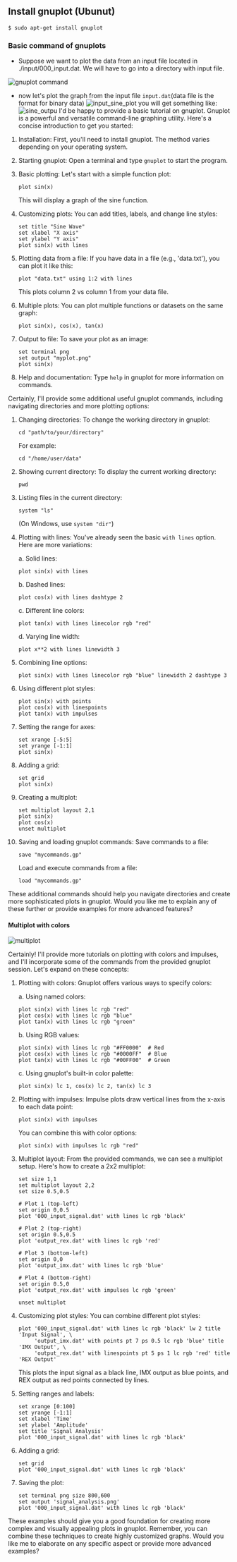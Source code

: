 ## Install gnuplot (Ubunut)
```
$ sudo apt-get install gnuplot
```
### Basic command of gnuplots

- Suppose we want to plot the data from an input file located in ./input/000_input.dat. We will have to go into a directory with input file.

![gnuplot command](../assets/images/go_into_directory.png)
- now let's plot the graph from the input file `input.dat`(data file is the format for binary data)
![input_sine_plot](../assets/images/plot_input_sine.png)
you will get something like: 
![sine_outpu](../assets/images/sine_output.png)
I'd be happy to provide a basic tutorial on gnuplot. Gnuplot is a powerful and versatile command-line graphing utility. Here's a concise introduction to get you started:

1. Installation:
   First, you'll need to install gnuplot. The method varies depending on your operating system.

2. Starting gnuplot:
   Open a terminal and type `gnuplot` to start the program.

3. Basic plotting:
   Let's start with a simple function plot:

   ```
   plot sin(x)
   ```

   This will display a graph of the sine function.

4. Customizing plots:
   You can add titles, labels, and change line styles:

   ```
   set title "Sine Wave"
   set xlabel "X axis"
   set ylabel "Y axis"
   plot sin(x) with lines
   ```

5. Plotting data from a file:
   If you have data in a file (e.g., 'data.txt'), you can plot it like this:

   ```
   plot "data.txt" using 1:2 with lines
   ```

   This plots column 2 vs column 1 from your data file.

6. Multiple plots:
   You can plot multiple functions or datasets on the same graph:

   ```
   plot sin(x), cos(x), tan(x)
   ```

7. Output to file:
   To save your plot as an image:

   ```
   set terminal png
   set output "myplot.png"
   plot sin(x)
   ```

8. Help and documentation:
   Type `help` in gnuplot for more information on commands.

Certainly, I'll provide some additional useful gnuplot commands, including navigating directories and more plotting options:

1. Changing directories:
   To change the working directory in gnuplot:
   ```
   cd "path/to/your/directory"
   ```
   For example:
   ```
   cd "/home/user/data"
   ```

2. Showing current directory:
   To display the current working directory:
   ```
   pwd
   ```

3. Listing files in the current directory:
   ```
   system "ls"
   ```
   (On Windows, use `system "dir"`)

4. Plotting with lines:
   You've already seen the basic `with lines` option. Here are more variations:

   a. Solid lines:
   ```
   plot sin(x) with lines
   ```

   b. Dashed lines:
   ```
   plot cos(x) with lines dashtype 2
   ```

   c. Different line colors:
   ```
   plot tan(x) with lines linecolor rgb "red"
   ```

   d. Varying line width:
   ```
   plot x**2 with lines linewidth 3
   ```

5. Combining line options:
   ```
   plot sin(x) with lines linecolor rgb "blue" linewidth 2 dashtype 3
   ```

6. Using different plot styles:
   ```
   plot sin(x) with points
   plot cos(x) with linespoints
   plot tan(x) with impulses
   ```

7. Setting the range for axes:
   ```
   set xrange [-5:5]
   set yrange [-1:1]
   plot sin(x)
   ```

8. Adding a grid:
   ```
   set grid
   plot sin(x)
   ```

9. Creating a multiplot:
   ```
   set multiplot layout 2,1
   plot sin(x)
   plot cos(x)
   unset multiplot
   ```

10. Saving and loading gnuplot commands:
    Save commands to a file:
    ```
    save "mycommands.gp"
    ```
    Load and execute commands from a file:
    ```
    load "mycommands.gp"
    ```

These additional commands should help you navigate directories and create more sophisticated plots in gnuplot. Would you like me to explain any of these further or provide examples for more advanced features?

#### Multiplot with colors 
![multiplot]("../assets/images/multi_plot.png")

Certainly! I'll provide more tutorials on plotting with colors and impulses, and I'll incorporate some of the commands from the provided gnuplot session. Let's expand on these concepts:

1. Plotting with colors:
   Gnuplot offers various ways to specify colors:

   a. Using named colors:
   ```
   plot sin(x) with lines lc rgb "red"
   plot cos(x) with lines lc rgb "blue"
   plot tan(x) with lines lc rgb "green"
   ```

   b. Using RGB values:
   ```
   plot sin(x) with lines lc rgb "#FF0000"  # Red
   plot cos(x) with lines lc rgb "#0000FF"  # Blue
   plot tan(x) with lines lc rgb "#00FF00"  # Green
   ```

   c. Using gnuplot's built-in color palette:
   ```
   plot sin(x) lc 1, cos(x) lc 2, tan(x) lc 3
   ```

2. Plotting with impulses:
   Impulse plots draw vertical lines from the x-axis to each data point:

   ```
   plot sin(x) with impulses
   ```

   You can combine this with color options:
   ```
   plot sin(x) with impulses lc rgb "red"
   ```

3. Multiplot layout:
   From the provided commands, we can see a multiplot setup. Here's how to create a 2x2 multiplot:

   ```
   set size 1,1
   set multiplot layout 2,2
   set size 0.5,0.5

   # Plot 1 (top-left)
   set origin 0,0.5
   plot '000_input_signal.dat' with lines lc rgb 'black'

   # Plot 2 (top-right)
   set origin 0.5,0.5
   plot 'output_rex.dat' with lines lc rgb 'red'

   # Plot 3 (bottom-left)
   set origin 0,0
   plot 'output_imx.dat' with lines lc rgb 'blue'

   # Plot 4 (bottom-right)
   set origin 0.5,0
   plot 'output_rex.dat' with impulses lc rgb 'green'

   unset multiplot
   ```

4. Customizing plot styles:
   You can combine different plot styles:

   ```
   plot '000_input_signal.dat' with lines lc rgb 'black' lw 2 title 'Input Signal', \
        'output_imx.dat' with points pt 7 ps 0.5 lc rgb 'blue' title 'IMX Output', \
        'output_rex.dat' with linespoints pt 5 ps 1 lc rgb 'red' title 'REX Output'
   ```

   This plots the input signal as a black line, IMX output as blue points, and REX output as red points connected by lines.

5. Setting ranges and labels:
   ```
   set xrange [0:100]
   set yrange [-1:1]
   set xlabel 'Time'
   set ylabel 'Amplitude'
   set title 'Signal Analysis'
   plot '000_input_signal.dat' with lines lc rgb 'black'
   ```

6. Adding a grid:
   ```
   set grid
   plot '000_input_signal.dat' with lines lc rgb 'black'
   ```

7. Saving the plot:
   ```
   set terminal png size 800,600
   set output 'signal_analysis.png'
   plot '000_input_signal.dat' with lines lc rgb 'black'
   ```

These examples should give you a good foundation for creating more complex and visually appealing plots in gnuplot. Remember, you can combine these techniques to create highly customized graphs. Would you like me to elaborate on any specific aspect or provide more advanced examples?
